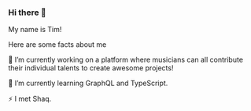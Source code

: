 ### Hi there 👋

<!--
**tbutler1132/tbutler1132** is a ✨ _special_ ✨ repository because its `README.md` (this file) appears on your GitHub profile.

Here are some ideas to get you started:

- 🔭 I’m currently working on ...
- 🌱 I’m currently learning ...
- 👯 I’m looking to collaborate on ...
- 🤔 I’m looking for help with ...
- 💬 Ask me about ...
- 📫 How to reach me: ...
- 😄 Pronouns: ...
- ⚡ Fun fact: ...
-->

My name is Tim!

Here are some facts about me

🔭 I’m currently working on a platform where musicians can all contribute their individual talents to create awesome projects!

🌱 I’m currently learning GraphQL and TypeScript.

⚡ I met Shaq. 
